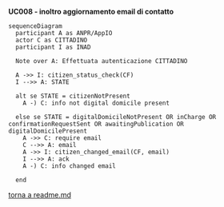 **UC008 - inoltro aggiornamento email di contatto**

```mermaid
sequenceDiagram
  participant A as ANPR/AppIO
  actor C as CITTADINO
  participant I as INAD

  Note over A: Effettuata autenticazione CITTADINO

  A ->> I: citizen_status_check(CF)
  I -->> A: STATE

  alt se STATE = citizenNotPresent 
    A -) C: info not digital domicile present

  else se STATE = digitalDomicileNotPresent OR inCharge OR confirmationRequestSent OR awaitingPublication OR digitalDomicilePresent    
    A ->> C: require email
    C -->> A: email 
    A ->> I: citizen_changed_email(CF, email)
    I -->> A: ack
    A -) C: info changed email

  end

  ```

  [torna a readme.md](../readme.md)